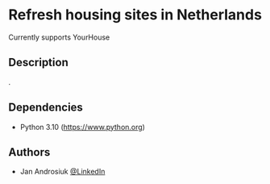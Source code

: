 # Refresh housing sites in Netherlands

Currently supports YourHouse

## Description

.

## Dependencies

* Python 3.10 (https://www.python.org)

## Authors

* Jan Androsiuk [@LinkedIn](https://www.linkedin.com/in/janandrosiuk/)